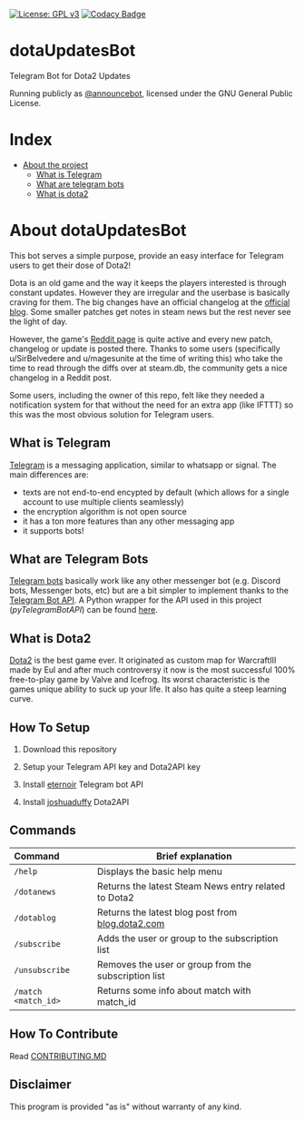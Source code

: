 [![License: GPL v3](https://img.shields.io/badge/License-GPL%20v3-blue.svg)](https://www.gnu.org/licenses/gpl-3.0)
[![Codacy Badge](https://api.codacy.com/project/badge/Grade/ba82c2f871a44d3db708b88abeed5f7a)](https://www.codacy.com/app/zachkont/dotaUpdatesBot?utm_source=github.com&amp;utm_medium=referral&amp;utm_content=zachkont/dotaUpdatesBot&amp;utm_campaign=Badge_Grade)

# dotaUpdatesBot

Telegram Bot for Dota2 Updates

Running publicly as [@announcebot](http://telegram.me/announcebot), licensed under the GNU General Public License.

# Index

- [About the project](#about-dotaupdatesbot)
  - [What is Telegram](#what-is-telegram)
  - [What are telegram bots](#what-are-telegram-bots)
  - [What is dota2](#what-is-dota2)

# About dotaUpdatesBot

This bot serves a simple purpose, provide an easy interface for Telegram users to get their dose of Dota2!

Dota is an old game and the way it keeps the players interested is through constant updates. However they are irregular and the userbase is basically craving for them. The big changes have an official changelog at the [official blog](https://blog.dota2.com). Some smaller patches get notes in steam news but the rest never see the light of day.

However, the game's [Reddit page](https://www.reddit.com/r/DotA2/) is quite active and every new patch, changelog or update is posted there. Thanks to some users (specifically u/SirBelvedere and u/magesunite at the time of writing this) who take the time to read through the diffs over at steam.db, the community gets a nice changelog in a Reddit post.

Some users, including the owner of this repo, felt like they needed a notification system for that without the need for an extra app (like IFTTT) so this was the most obvious solution for Telegram users.

## What is Telegram

[Telegram](https://telegram.org/) is a messaging application, similar to whatsapp or signal. The main differences are:

- texts are not end-to-end encypted by default (which allows for a single account to use multiple clients seamlessly)
- the encryption algorithm is not open source
- it has a ton more features than any other messaging app
- it supports bots!

## What are Telegram Bots

[Telegram bots](https://core.telegram.org/bots) basically work like any other messenger bot (e.g. Discord bots, Messenger bots, etc) but are a bit simpler to implement thanks to the [Telegram Bot API](https://core.telegram.org/bots/api). A Python wrapper for the API used in this project (*pyTelegramBotAPI*) can be found [here](https://github.com/eternnoir/pyTelegramBotAPI/).

## What is Dota2

[Dota2](https://www.dota2.com) is the best game ever. It originated as custom map for WarcraftIII made by Eul and after much controversy it now is the most successful 100% free-to-play game by Valve and Icefrog. Its worst characteristic is the games unique ability to suck up your life. It also has quite a steep learning curve.

## How To Setup

1. Download this repository

2. Setup your Telegram API key and Dota2API key

3. Install [eternoir](https://github.com/eternnoir/pyTelegramBotAPI/) Telegram bot API

4. Install [joshuaduffy](https://github.com/joshuaduffy/dota2api) Dota2API

## Commands

|Command | Brief explanation|
:----------------| -------------
|`/help`|Displays the basic help menu|
|`/dotanews`|Returns the latest Steam News entry related to Dota2 |
|`/dotablog`|Returns the latest blog post from [blog.dota2.com](https://blog.dota2.com)|
|`/subscribe`|Adds the user or group to the subscription list|
|`/unsubscribe`|Removes the user or group from the subscription list|
|`/match <match_id>`|Returns some info about match with match_id|

## How To Contribute

Read [CONTRIBUTING.MD](https://github.com/zachkont/dotaUpdatesBot/blob/master/CONTRIBUTING.md#how-to-contribute)

## Disclaimer

This program is provided "as is" without warranty of any kind.
